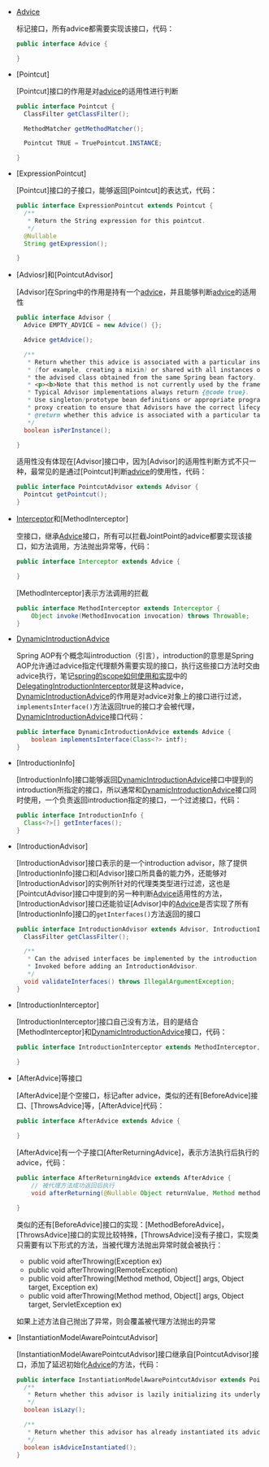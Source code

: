 - [Advice]
  
  标记接口，所有advice都需要实现该接口，代码：
  ```java
  public interface Advice {

  }
  ```

- [Pointcut]

  [Pointcut]接口的作用是对[advice]的适用性进行判断
  ```java
  public interface Pointcut {
    ClassFilter getClassFilter();

    MethodMatcher getMethodMatcher();

    Pointcut TRUE = TruePointcut.INSTANCE;

  }
  ```

- [ExpressionPointcut]
  
  [Pointcut]接口的子接口，能够返回[Pointcut]的表达式，代码：
  ```java
  public interface ExpressionPointcut extends Pointcut {
    /**
     * Return the String expression for this pointcut.
     */
    @Nullable
    String getExpression();

  }
  ```

- [Adviosr]和[PointcutAdvisor]

  [Advisor]在Spring中的作用是持有一个[advice]，并且能够判断[advice]的适用性
  ```java
  public interface Advisor {
    Advice EMPTY_ADVICE = new Advice() {};

    Advice getAdvice();

    /**
     * Return whether this advice is associated with a particular instance
     * (for example, creating a mixin) or shared with all instances of
     * the advised class obtained from the same Spring bean factory.
     * <p><b>Note that this method is not currently used by the framework.</b>
     * Typical Advisor implementations always return {@code true}.
     * Use singleton/prototype bean definitions or appropriate programmatic
     * proxy creation to ensure that Advisors have the correct lifecycle model.
     * @return whether this advice is associated with a particular target instance
     */
    boolean isPerInstance();

  }
  ```

  适用性没有体现在[Advisor]接口中，因为[Advisor]的适用性判断方式不只一种，最常见的是通过[Pointcut]判断[advice]的使用性，代码：
  ```java
  public interface PointcutAdvisor extends Advisor {
    Pointcut getPointcut();
  }
  ```

- [Interceptor]和[MethodInterceptor]
  
  空接口，继承[Advice]接口，所有可以拦截JointPoint的advice都要实现该接口，如方法调用，方法抛出异常等，代码：
  ```java
  public interface Interceptor extends Advice {

  }

  ```

  [MethodInterceptor]表示方法调用的拦截
  ```java
  public interface MethodInterceptor extends Interceptor {
      Object invoke(MethodInvocation invocation) throws Throwable;
  }
  ```

- [DynamicIntroductionAdvice] 
  
  Spring AOP有个概念叫introduction（引言），introduction的意思是Spring AOP允许通过advice指定代理额外需要实现的接口，执行这些接口方法时交由advice执行，笔记[spring的scope如何使用和实现](../../容器的使用/Spring的scope如何使用和实现.md)中的[DelegatingIntroductionInterceptor]就是这种advice，[DynamicIntroductionAdvice]的作用是对advice对象上的接口进行过滤，`implementsInterface()`方法返回true的接口才会被代理，[DynamicIntroductionAdvice]接口代码：
  ```java
  public interface DynamicIntroductionAdvice extends Advice {
      boolean implementsInterface(Class<?> intf);
  }
  ```

- [IntroductionInfo]

  [IntroductionInfo]接口能够返回[DynamicIntroductionAdvice]接口中提到的introduction所指定的接口，所以通常和[DynamicIntroductionAdvice]接口同时使用，一个负责返回introduction指定的接口，一个过滤接口，代码：
  ```java
  public interface IntroductionInfo {
    Class<?>[] getInterfaces();
  }
  ```

- [IntroductionAdvisor]

  [IntroductionAdvisor]接口表示的是一个introduction advisor，除了提供[IntroductionInfo]接口和[Advisor]接口所具备的能力外，还能够对[IntroductionAdvisor]的实例所针对的代理类类型进行过滤，这也是[PointcutAdvisor]接口中提到的另一种判断[Advice]适用性的方法，[IntroductionAdvisor]接口还能验证[Advisor]中的[Advice]是否实现了所有[IntroductionInfo]接口的`getInterfaces()`方法返回的接口
  ```java
  public interface IntroductionAdvisor extends Advisor, IntroductionInfo {
    ClassFilter getClassFilter();

    /**
     * Can the advised interfaces be implemented by the introduction advice?
     * Invoked before adding an IntroductionAdvisor.
     */
    void validateInterfaces() throws IllegalArgumentException;
  }
  ```

- [IntroductionInterceptor]

  [IntroductionInterceptor]接口自己没有方法，目的是结合[MethodInterceptor]和[DynamicIntroductionAdvice]接口，代码：
  ```java
  public interface IntroductionInterceptor extends MethodInterceptor, DynamicIntroductionAdvice {

  }
  ```
  
- [AfterAdvice]等接口
 
  [AfterAdvice]是个空接口，标记after advice，类似的还有[BeforeAdvice]接口、[ThrowsAdvice]等，[AfterAdvice]代码：
  ```java
  public interface AfterAdvice extends Advice {

  }
  ```

  [AfterAdvice]有一个子接口[AfterReturningAdvice]，表示方法执行后执行的advice，代码：
  ```java
  public interface AfterReturningAdvice extends AfterAdvice {
      // 被代理方法成功返回后执行
      void afterReturning(@Nullable Object returnValue, Method method, Object[] args, @Nullable Object target) throws Throwable;

  }
  ```
  
  类似的还有[BeforeAdvice]接口的实现：[MethodBeforeAdvice]，[ThrowsAdvice]接口的实现比较特殊，[ThrowsAdvice]没有子接口，实现类只需要有以下形式的方法，当被代理方法抛出异常时就会被执行：
  - public void afterThrowing(Exception ex)
  - public void afterThrowing(RemoteException)
  - public void afterThrowing(Method method, Object[] args, Object target, Exception ex)
  - public void afterThrowing(Method method, Object[] args, Object target, ServletException ex)
    
  如果上述方法自己抛出了异常，则会覆盖被代理方法抛出的异常

- [InstantiationModelAwarePointcutAdvisor]

  [InstantiationModelAwarePointcutAdvisor]接口继承自[PointcutAdvisor]接口，添加了延迟初始化[Advice]的方法，代码：
  ```java
  public interface InstantiationModelAwarePointcutAdvisor extends PointcutAdvisor {
    /**
     * Return whether this advisor is lazily initializing its underlying advice.
     */
    boolean isLazy();

    /**
     * Return whether this advisor has already instantiated its advice.
     */
    boolean isAdviceInstantiated();
  }
  ```

  [Advice]: aaa
  [Interceptor]: aaa
  [DynamicIntroductionAdvice]: aaa
  [DelegatingIntroductionInterceptor]: aaa